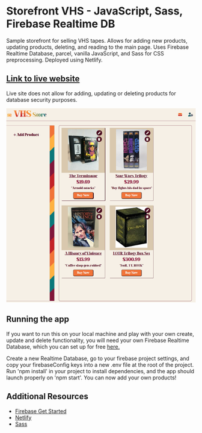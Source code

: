 # Storefront VHS - JavaScript, Sass, Firebase Realtime DB
Sample storefront for selling VHS tapes. Allows for adding new products, updating products, deleting, and reading to the main page. Uses Firebase Realtime Database, parcel, vanilla JavaScript, and Sass for CSS preprocessing. Deployed using Netlify.

## [Link to live website](https://vhs-storefront.netlify.app/)

Live site does not allow for adding, updating or deleting products for database security purposes.

![Image of user interface](/src/static/images/storefront-img.png)

## Running the app
If you want to run this on your local machine and play with your own create, update and delete functionality, you will need your own Firebase Realtime Database, which you can set up for free [here.](https://firebase.google.com/)

Create a new Realtime Database, go to your firebase project settings, and copy your firebaseConfig keys into a new .env file at the root of the project. Run 'npm install' in your project to install dependencies, and the app should launch properly on 'npm start'. You can now add your own products!

## Additional Resources
* [Firebase Get Started](https://cloud.google.com/firestore/docs/client/get-firebase)
* [Netlify](https://www.netlify.com/)
* [Sass](https://sass-lang.com/)
